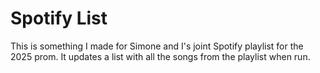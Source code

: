 # Spotify List
This is something I made for Simone and I's joint Spotify playlist for the 2025 prom. It updates a list with all the songs from the playlist when run.
